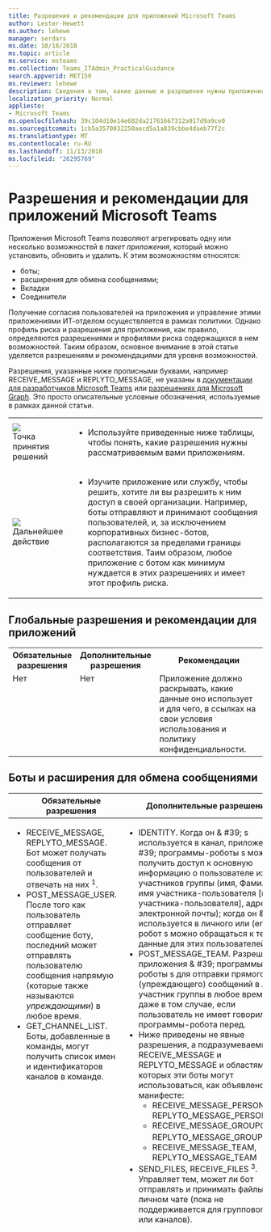 ```yaml
---
title: Разрешения и рекомендации для приложений Microsoft Teams
author: Lester-Hewett
ms.author: lehewe
manager: serdars
ms.date: 10/18/2018
ms.topic: article
ms.service: msteams
ms.collection: Teams_ITAdmin_PracticalGuidance
search.appverid: MET150
ms.reviewer: lehewe
description: Сведения о том, какие данные и разрешения нужны приложениям от вашей организации.
localization_priority: Normal
appliesto:
- Microsoft Teams
ms.openlocfilehash: 39c104d10e14e602da21761667312a917d9a9ce0
ms.sourcegitcommit: 1cb5a3570032250aecd5a1a839cbbe4daeb77f2c
ms.translationtype: MT
ms.contentlocale: ru-RU
ms.lasthandoff: 11/13/2018
ms.locfileid: "26295769"
---
```

# <a name="microsoft-teams-apps-permissions-and-considerations"></a>Разрешения и рекомендации для приложений Microsoft Teams

Приложения Microsoft Teams позволяют агрегировать одну или несколько возможностей в _пакет приложения_, который можно установить, обновить и удалить. К этим возможностям относятся:

-   боты;
-   расширения для обмена сообщениями;
-   Вкладки
-   Соединители

Получение согласия пользователей на приложения и управление этими приложениями ИТ-отделом осуществляется в рамках политики. Однако профиль риска и разрешения для приложения, как правило, определяются разрешениями и профилями риска содержащихся в нем возможностей. Таким образом, основное внимание в этой статье уделяется разрешениям и рекомендациями для уровня возможностей.

Разрешения, указанные ниже прописными буквами, например RECEIVE_MESSAGE и REPLYTO_MESSAGE, не указаны в [документации для разработчиков Microsoft Teams](https://aka.ms/teamsdevdocs) или [разрешениях для Microsoft Graph](https://developer.microsoft.com/graph/docs/concepts/permissions_reference). Это просто описательные условные обозначения, используемые в рамках данной статьи.


|    |     |
|-----------|------------|
| ![](media/audio_conferencing_image7.png) <br/>Точка принятия решений|<ul><li>Используйте приведенные ниже таблицы, чтобы понять, какие разрешения нужны рассматриваемым вами приложениям.</li></ul> |
| ![](media/audio_conferencing_image9.png)<br/>Дальнейшее действие|<ul><li>Изучите приложение или службу, чтобы решить, хотите ли вы разрешить к ним доступ в своей организации. Например, боты отправляют и принимают сообщения пользователей, и, за исключением корпоративных бизнес-ботов, располагаются за пределами границы соответствия. Таим образом, любое приложение с ботом как минимум нуждается в этих разрешениях и имеет этот профиль риска. </li></ul>|

## <a name="global-app-permissions-and-considerations"></a>Глобальные разрешения и рекомендации для приложений

<table>
  <tr>
    <th width="25%">Обязательные разрешения</th>
    <th width="25%">Дополнительные разрешения</th>
    <th width="50%">Рекомендации</th>
  </tr>
  <tr>
    <td valign="top">Нет</td>
    <td valign="top">Нет</td>
    <td valign="top">Приложение должно раскрывать, какие данные оно использует и для чего, в ссылках на свои условия использования и политику конфиденциальности.</td>
  </tr>
</table>

## <a name="bots-and-messaging-extensions"></a>Боты и расширения для обмена сообщениями

<table>
 <thead>
  <tr>
    <th width="0.5%"></th>
    <th width="24.5%">Обязательные разрешения</th>
    <th width="25%">Дополнительные разрешения</th>
    <th width="50%">Рекомендации</th>
  </tr>
</thead>
<tbody>
   <tr>
    <td valign="top" colspan="2"><ul><li>   RECEIVE_MESSAGE, REPLYTO_MESSAGE. Бот может получать сообщения от пользователей и отвечать на них <sup>1</sup>.</li><li>POST_MESSAGE_USER. После того как пользователь отправляет сообщение боту, последний может отправлять пользователю сообщения напрямую (которые также называются <em>упреждающими</em>) в любое время.</li><li>GET_CHANNEL_LIST. Боты, добавленные в команды, могут получить список имен и идентификаторов каналов в команде.</li></ul></td>
    <td valign="top"><ul><li>IDENTITY. Когда он & #39; s используется в канал, приложение & #39; программы-роботы s можно получить доступ к основную информацию о пользователе из участников группы (имя, Фамилия, имя участника-пользователя [имя участника-пользователя], адрес электронной почты); когда он & #39; используется в личного или (en), робот s можно обращаться к те же данные для этих пользователей.</li><li> POST_MESSAGE_TEAM. Разрешает приложения & #39; программы-роботы s для отправки прямого (упреждающего) сообщений в любой участник группы в любое время, даже в том случае, если пользователь не имеет говорили для программы-робота перед.</li><li>Ниже приведены не явные разрешения, а подразумеваемые RECEIVE_MESSAGE и REPLYTO_MESSAGE и областями, в которых эти боты могут использоваться, как объявлено в манифесте: <ul><li>RECEIVE_MESSAGE_PERSONAL, REPLYTO_MESSAGE_PERSONAL</li><li>RECEIVE_MESSAGE_GROUPCHAT, REPLYTO_MESSAGE_GROUPCHAT <sup>2</sup> </li><li>RECEIVE_MESSAGE_TEAM, REPLYTO_MESSAGE_TEAM</li></ul><li>SEND_FILES, RECEIVE_FILES <sup>3</sup>. Управляет тем, может ли бот отправлять и принимать файлы в личном чате (пока не поддерживается для группового чата или каналов).</li></ul></td>
    <td valign="top"><ul><li>Программы-роботы имеют доступ только к группам, к которому они & #39; сохранить были добавлены или пользователям, у которых установлены их.</li><li>Программы-роботы только получать сообщения, в котором они & #39; re явно упомянутые пользователями. Эти данные покидают корпоративную сеть.</li><li>    Программы-роботы только можно ответить на бесед, в котором они & #39; упомянутые re.</li><li>После пользователь conversed с робот, если программа-робот сохранение этого пользователя & #39; идентификатор s отправку этого пользователя прямое сообщений в любое время. </li><li>Сообщения ботов теоретически могут содержать ссылки на поддельные или вредоносные сайты, однако боты могут быть заблокированы пользователем, администратором клиента или на глобальном уровне корпорацией Майкрософт. </li><li>Бот может получать (и сохранять) самую базовую идентификационную информацию о членах команды, куда было добавлено приложение, или об отдельных пользователях в личных или групповых чатах. Чтобы получить дополнительные сведения об этих пользователях, боту нужно попросить их войти в Azure Active Directory (Azure AD). </li><li>Боты могут получать (и сохранять) список каналов в команде; эти данные покидают корпоративную сеть. </li><li>При отправке боту файл покидает корпоративную сеть. При отправке и получении файлов пользователю нужно давать свое разрешение для каждого файла. </li><li>По умолчанию, программы-роботы Дон & #39; t имеют возможность действовать от имени пользователя, но программы-роботы можно запрос на вход в систему. как только пользователь входит в, робот будут иметь маркер доступа, с которым он выполнить дополнительные действия. Какие именно — зависит от самого бота и того, куда вошел пользователь: бот представляет собой приложение Azure AD, зарегистрированное в <a href="https://apps.dev.microsoft.com/">https://apps.dev.microsoft.com/</a>, и может иметь свой собственный набор разрешений.</li><li>Боты получают информацию о пользователях, добавляемых в команду и удаляемых из нее.</li><li>Дон программы-роботы & #39; пользователи см t & #39; IP-адреса или другие данные которого производилось обращение. Все информация поступает от Майкрософт. (Есть одно исключение: Если программа-робот реализует собственный интерфейс входа, пользовательский Интерфейс входа будут видеть пользователи & #39; IP-адреса и сведения о которого производилось обращение.)</li><li>Обмен сообщениями расширения, с другой стороны, видите пользователи & #39; IP-адреса и сведения о которого производилось обращение.</li><li>Рекомендации для приложений (и наша процедура анализа AppSource) предусматривают осмотрительность при публикации сообщений личного чата для пользователей (посредством разрешения POST_MESSAGE_TEAM) по допустимым основаниям. При нарушении пользователи могут заблокировать бот, администраторы клиента могут заблокировать приложение, а корпорация Майкрософт может при необходимости блокировать боты централизованно.</li></ul></td>
</tr>
</tbody>
<tfoot>
<tr><td align="right"><sup>1</sup></td><td colspan="3">Некоторые боты только отправляют сообщения (POST_MESSAGE_USER). Они & #39; re называется &quot;только для уведомления&quot; программы-роботы, но терминов & #39; t указывать какие программы-робота разрешенных или не действующими для них, это значит, что программа-робот & #39; t требуется предоставить доступ из сети качества. Команды это поле используется для отключения функции в пользовательском Интерфейсе, который обычно должна быть включена; Программа-робот & #39; t ограниченного доступа в какой его & #39; s действующими для них по сравнению с программы-роботы, указываемые естественного качества.</td></tr>
<tr><td align="right"><sup>2</sup></td><td colspan="3">Сейчас находится на этапе предварительной версии Developer Preview.</td></tr>
<tr><td align="right"><sup>3</sup></td><td colspan="3">Влияние <code>supportsFiles</code> логическое свойство объекта программа-робот в файле manifest.json для приложения.</td>
</tr>
</tfoot>
</table>

> [!Note]
> <ul><li>Программа-робот имеет свой собственный вход, есть ли секунды — различных — согласия взаимодействия при первом входе пользователя в.</li><li>На данный момент разрешения Azure AD, связанные с какой-либо возможности внутри приложения с группами (программы-робота, вкладка, соединитель или обмена мгновенными сообщениями расширения) полностью отделены от разрешения групп, показанных здесь.</li></ul>


## <a name="tabs"></a>Вкладки

Объект tab является веб-сайта под управлением внутри групп.

<table>
  <tr>
    <th width="25%">Требуемые разрешения</th>
    <th width="25%">Дополнительные разрешения</th>
    <th width="50%">Особенности</th>
  </tr>
  <tr>
    <td valign="top">SEND_AND_RECEIVE_WEB_DATA</td>
    <td valign="top">Ни одна (в настоящее время).</td>
    <td valign="top"><ul><li>Профиль риска для вкладки почти идентичен этого же веб-сайт в браузере вкладки. </li><li>Вкладка также возвращает контекст, в котором оно & #39; s выполняет, включая учетное имя и имя участника-пользователя текущего пользователя, идентификатор объекта Azure AD для текущего пользователя, идентификатор группы Office 365, в котором он находится (если это команда) , идентификатор клиента и текущей языковой стандарт пользователя. Тем не менее для сопоставления этих кодов для пользователя & #39; s сведения, вкладка может понадобиться внести пользователь войти в Azure AD.</li></ul></td>
  </tr>
  </table>

## <a name="connectors"></a>Соединители

Соединитель отправляет сообщения на канал при возникновении событий в внешней системы.

  <table>
  <tr>
    <th width="25%">Требуемые разрешения</th>
    <th width="25%">Дополнительные разрешения</th>
    <th width="50%">Особенности</th>
  </tr>
  <tr>
    <td valign="top">POST_MESSAGE_CHANNEL</td>
    <td valign="top">REPLYTO_CONNECTOR_MESSAGE. Некоторые соединители поддерживает <em>предусматривающей действие сообщения</em>, обеспечивающие пользователям возможность отправки целевого ответов на сообщения соединитель, например путем добавления ответ на вопрос репозиториев или даты в Trello карточки.</td>
    <td valign="top"><ul><li>Система, которая публикует соединителя сообщения & #39; t знать, кто его & #39; s, публикация или пользователей, которые получают сообщения: раскрытия не сведения о получателе. (Microsoft — это фактическое получателя не клиента; В корпорации Майкрософт фактический post каналу.)</li><li>Без данных покидает корпоративной сети, когда соединитель помещаются на канал.</li><li>Соединители, которые поддерживают предусматривающей действие сообщения (REPLYTO_CONNECTOR_MESSAGE разрешение) также Дон & #39; t см сведения IP-адресов и которого производилось обращение; Эти сведения отправляются в корпорацию Майкрософт и затем маршрутизируются на конечные точки HTTP, которые ранее были зарегистрированы с корпорацией Майкрософт на портале соединители.</li><li>Каждый раз, когда соединитель настроен для канала, создается уникальный URL-адрес для этого экземпляра соединителя. При удалении экземпляра соединителя URL-адрес больше не используется.</li><li>Соединитель могут получать сообщения & #39; t содержат файла вложения.</li><li>Экземпляр соединителя, URL-адреса должны рассматриваться как секрет/confidential: любой пользователь, имеющий, что URL-адрес для отправки, такие как адрес электронной почты. Таким образом существует & #39; s риску Нежелательная почта или ссылки на сайты фишинга или вредоносных программ. Если, происходить, владельцев группы можно удалить экземпляр соединителя.</li><li>Если служба, отправляющий соединитель сообщения были скомпрометирован и начать отправку ссылки нежелательной почты и фишинга и вредоносных программ, администратор клиента можно предотвратить новые экземпляры соединителя и Microsoft можно заблокировать их централизованно.</li></ul></td>
  </tr>
</table>

> [!Note]
> Он не поддерживается в настоящее время необходимо знать, какие соединители поддержки функциональной сообщений (REPLYTO_CONNECTOR_MESSAGE разрешений).


## <a name="outgoing-webhooks"></a>Исходящие webhooks

_Webhooks исходящих сообщений_ создаются во время выполнения с владельцев группы и участники группы, если этот параметр включен sideloading для клиента. Они не возможности приложений групп; Эти сведения включен для обеспечения полноты.

<table>
  <tr>
    <th width="25%">Требуемые разрешения</th>
    <th width="25%">Дополнительные разрешения</th>
    <th width="50%">Особенности</th>
  </tr>
    <tr>
    <td valign="top">RECEIVE_MESSAGE REPLYTO_MESSAGE. Можно получать сообщения от пользователей и отвечать на них.</td>
    <td valign="top">Нет</td>
    <td valign="top"><ul><li>Исходящие webhooks аналогичны программы-роботы, но не более чем привилегии. Они должны быть явно сказано ранее, так же, как программы-роботы.</li><li>При регистрации исходящих webhook создается <em>секрет</em> , что позволяет исходящей webhook для проверки, что отправитель является группами Майкрософт, в отличие от злоумышленник. В этом секрет должны оставаться секрет; Пользователи, имеющие доступ к нему могут олицетворять группами Майкрософт. Если секретный атаке, исходящей webhook можно удалить и создать заново, и создается новый секрет.</li><li>Хотя он & #39; s можно создать исходящей webhook, не & #39; t проверки секрет, мы не рекомендуем его.</li><li>Кроме получение и ответ на сообщения, исходящие могут получать webhooks & #39; сделать значительная: они can & #39; t проактивное отправлять сообщения, они могут получать & #39; t отправлять и получать файлы, они can & #39; t выполните все, что программы-роботы можно, за исключением получения и отвечать на сообщения.</li></ul></td>
  </tr>
</table>
